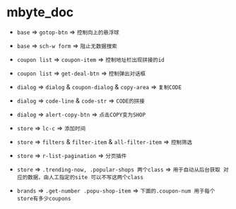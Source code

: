 # mbyte_doc

+ `base` => `gotop-btn` => `控制向上的悬浮球`
+ `base` => `sch-w form` => `阻止无数据搜索`

+ `coupon list` => `coupon-item` => `控制地址栏出现拼接的id`
+ `coupon list` => `get-deal-btn` => `控制弹出对话框`
+ `dialog` => `dialog` & `coupon-dialog` & `copy-area` => `复制CODE`
+ `dialog` => `code-line` & `code-str` => `CODE的拼接`
+ `dialog` => `alert-copy-btn` => `点击COPY变为SHOP`

+ `store` => `lc-c` => `添加时间`
+ `store` => `filters` & `filter-item` & `all-filter-item` => `控制筛选`
+ `store` => `r-list-pagination` => `分页插件`
* `store` => `.trending-now, .popular-shops 两个class` => `用于自动从后台获取 对应的数据，由人工指定的site 可以不写这两个class`

+ `brands` => `.get-number .popu-shop-item` => `下面的.coupon-num 用于每个store有多少coupons`
